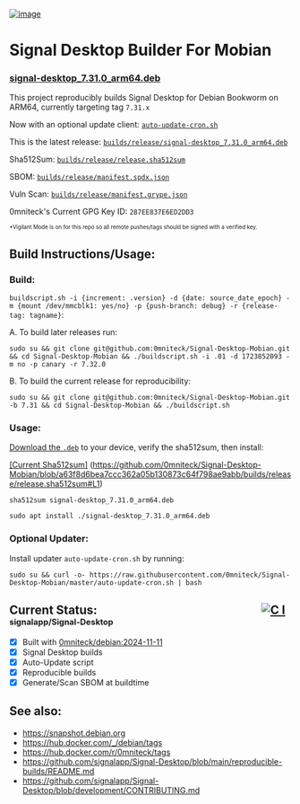 [![image](https://github.com/user-attachments/assets/202613c2-97b8-4b54-b72c-6f8e110f0ff4)](https://signal.org)

# Signal Desktop Builder For Mobian
### [signal-desktop_7.31.0_arm64.deb](https://github.com/0mniteck/Signal-Desktop-Mobian/blob/master/builds/release/signal-desktop_7.31.0_arm64.deb)

This project reproducibly builds Signal Desktop for Debian Bookworm on ARM64, currently targeting tag `7.31.x`

Now with an optional update client: [`auto-update-cron.sh`](https://github.com/0mniteck/Signal-Desktop-Mobian/blob/master/auto-update-cron.sh)

This is the latest release: [`builds/release/signal-desktop_7.31.0_arm64.deb`](https://github.com/0mniteck/Signal-Desktop-Mobian/blob/master/builds/release/signal-desktop_7.31.0_arm64.deb)

Sha512Sum: [`builds/release/release.sha512sum`](https://github.com/0mniteck/Signal-Desktop-Mobian/blob/master/builds/release/release.sha512sum)

SBOM: [`builds/release/manifest.spdx.json`](https://github.com/0mniteck/Signal-Desktop-Mobian/blob/master/builds/release/manifest.spdx.json)

Vuln Scan: [`builds/release/manifest.grype.json`](https://github.com/0mniteck/Signal-Desktop-Mobian/blob/master/builds/release/manifest.grype.json)

0mniteck's Current GPG Key ID: `287EE837E6ED2DD3`

<sup><sup>*Vigilant Mode is on for this repo so all remote pushes/tags should be signed with a verified key.</sup></sup>

## Build Instructions/Usage:

### Build:

`buildscript.sh -i {increment: .version} -d {date: source_date_epoch} -m {mount /dev/mmcblk1: yes/no} -p {push-branch: debug} -r {release-tag: tagname}`:

A. To build later releases run:

```sudo su && git clone git@github.com:0mniteck/Signal-Desktop-Mobian.git && cd Signal-Desktop-Mobian && ./buildscript.sh -i .01 -d 1723852093 -m no -p canary -r 7.32.0```

B. To build the current release for reproducibility:

```sudo su && git clone git@github.com:0mniteck/Signal-Desktop-Mobian.git -b 7.31 && cd Signal-Desktop-Mobian && ./buildscript.sh```

### Usage:

[Download the `.deb`](https://github.com/0mniteck/Signal-Desktop-Mobian/raw/master/builds/release/signal-desktop_7.31.0_arm64.deb) to your device, verify the sha512sum, then install:

[[Current Sha512sum]](https://github.com/0mniteck/Signal-Desktop-Mobian/blob/master/builds/release/release.sha512sum#L1)
(https://github.com/0mniteck/Signal-Desktop-Mobian/blob/a63f8d6bea7ccc362a05b130873c64f798ae9abb/builds/release/release.sha512sum#L1)

```sha512sum signal-desktop_7.31.0_arm64.deb```

```sudo apt install ./signal-desktop_7.31.0_arm64.deb```

### Optional Updater:

Install updater `auto-update-cron.sh` by running:

```sudo su && curl -o- https://raw.githubusercontent.com/0mniteck/Signal-Desktop-Mobian/master/auto-update-cron.sh | bash```

## Current Status:‎‎‏‏‎‎ ‎ ‎ ‎ ‎ ‎ ‎ ‎ ‎ ‎ ‎ ‎ ‎ ‎ ‎ ‎ ‎ ‎ ‎ ‎ ‎ ‎ ‎ ‎ ‎ ‎ ‎ ‎ ‎ ‎ ‎ ‎ ‎ ‎ ‎ ‎ ‎ ‎ ‎ ‎ ‎ ‎ ‎ ‎ ‎ ‎ ‎ ‎ ‎ ‎ ‎ ‎ ‎ ‎ ‎ ‎ ‎ ‎ ‎ ‎[![C I](https://github.com/signalapp/Signal-Desktop/actions/workflows/ci.yml/badge.svg)](https://github.com/signalapp/Signal-Desktop/actions/workflows/ci.yml)<sub><sup> signalapp/Signal-Desktop</sup></sub>

* [x] Built with [0mniteck/debian:2024-11-11](https://hub.docker.com/r/0mniteck/tags)
* [x] Signal Desktop builds
* [x] Auto-Update script
* [x] Reproducible builds
* [x] Generate/Scan SBOM at buildtime

## See also:

* https://snapshot.debian.org
* https://hub.docker.com/_/debian/tags
* https://hub.docker.com/r/0mniteck/tags
* https://github.com/signalapp/Signal-Desktop/blob/main/reproducible-builds/README.md
* https://github.com/signalapp/Signal-Desktop/blob/development/CONTRIBUTING.md
